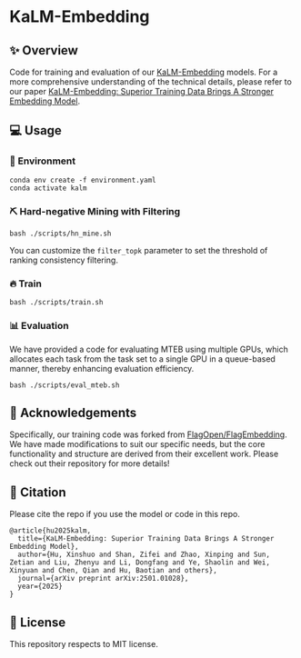 # KaLM-Embedding



## :sparkles: Overview

Code for training and evaluation of our [KaLM-Embedding](https://huggingface.co/collections/HIT-TMG/kalm-embedding-67316afa4c56f4fc1f58764b) models.
For a more comprehensive understanding of the technical details, please refer to our paper [KaLM-Embedding: Superior Training Data Brings A Stronger Embedding Model](https://arxiv.org/abs/2501.01028).



## :computer: Usage

### :rainbow: Environment

```
conda env create -f environment.yaml
conda activate kalm
```


### :pick: Hard-negative Mining with Filtering
```
bash ./scripts/hn_mine.sh
```
You can customize the `filter_topk` parameter to set the threshold of ranking consistency filtering.


### :fire: Train
```
bash ./scripts/train.sh
```


### :bar_chart: Evaluation
We have provided a code for evaluating MTEB using multiple GPUs, which allocates each task from the task set to a single GPU in a queue-based manner, thereby enhancing evaluation efficiency.
```
bash ./scripts/eval_mteb.sh
```


## :loudspeaker: Acknowledgements

Specifically, our training code was forked from [FlagOpen/FlagEmbedding](https://github.com/FlagOpen/FlagEmbedding/tree/1.1/FlagEmbedding/baai_general_embedding/finetune). We have made modifications to suit our specific needs, but the core functionality and structure are derived from their excellent work.
Please check out their repository for more details!



## :link: Citation
Please cite the repo if you use the model or code in this repo.

```
@article{hu2025kalm,
  title={KaLM-Embedding: Superior Training Data Brings A Stronger Embedding Model},
  author={Hu, Xinshuo and Shan, Zifei and Zhao, Xinping and Sun, Zetian and Liu, Zhenyu and Li, Dongfang and Ye, Shaolin and Wei, Xinyuan and Chen, Qian and Hu, Baotian and others},
  journal={arXiv preprint arXiv:2501.01028},
  year={2025}
}
```



## :scroll: License

This repository respects to MIT license.